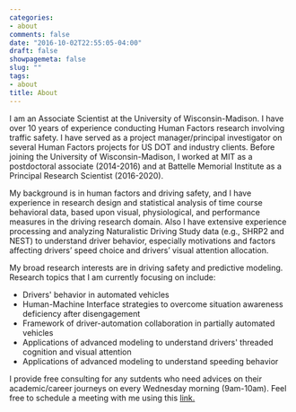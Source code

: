 ```yaml
---
categories:
- about
comments: false
date: "2016-10-02T22:55:05-04:00"
draft: false
showpagemeta: false
slug: ""
tags:
- about
title: About
---
```


I am an Associate Scientist at the University of Wisconsin-Madison. I have over 10 years of experience conducting Human Factors research involving traffic safety. I have served as a project manager/principal investigator on several Human Factors projects for US DOT and industry clients. Before joining the University of Wisconsin-Madison, I worked at MIT as a postdoctoral associate (2014-2016) and at Battelle Memorial Institute as a Principal Research Scientist (2016-2020). 

My background is in human factors and driving safety, and I have experience in research design and statistical analysis of time course behavioral data, based upon visual, physiological, and performance measures in the driving research domain. Also I have extensive experience processing and analyzing Naturalistic Driving Study data (e.g., SHRP2 and NEST) to understand driver behavior, especially motivations and factors affecting drivers’ speed choice and drivers’ visual attention allocation.

My broad research interests are in driving safety and predictive modeling. Research topics that I am currently focusing on include:
- Drivers' behavior in automated vehicles
- Human-Machine Interface strategies to overcome situation awareness deficiency after disengagement
- Framework of driver-automation collaboration in partially automated vehicles
- Applications of advanced modeling to understand drivers' threaded cognition and visual attention
- Applications of advanced modeling to understand speeding behavior

I provide free consulting for any sutdents who need advices on their academic/career journeys on every Wednesday morning (9am-10am). Feel free to schedule a meeting with me using this [link.](https://calendly.com/joonbum/15min)
